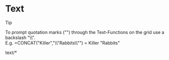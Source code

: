 # Text

<div class="tip">

<div class="title">

Tip

</div>

To prompt quotation marks ("") through the Text-Functions on the grid
use a backslash "\\\\".  
E.g. =CONCAT("Killer","\\\\"Rabbits\\\\"") = Killer "Rabbits"

</div>

<div class="toctree" glob="">

text/\*

</div>

